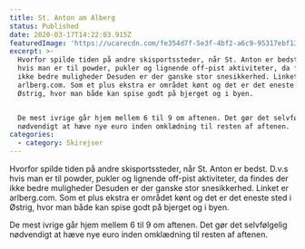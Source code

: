 ```yaml
---
title: St. Anton am Alberg
status: Published
date: 2020-03-17T14:22:03.915Z
featuredImage: 'https://ucarecdn.com/fe354d7f-5e3f-4bf2-a6c9-95317ebf13a9/'
excerpt: >-
  Hvorfor spilde tiden på andre skisportssteder, når St. Anton er bedst. D.v.s
  hvis man er til powder, pukler og lignende off-pist aktiviteter, da findes der
  ikke bedre muligheder Desuden er der ganske stor snesikkerhed. Linket er
  arlberg.com. Som et plus ekstra er området kønt og det er det eneste sted i
  Østrig, hvor man både kan spise godt på bjerget og i byen.


  De mest ivrige går hjem mellem 6 til 9 om aftenen. Det gør det selvfølgelig
  nødvendigt at hæve nye euro inden omklædning til resten af aftenen.
categories:
  - category: Skirejser
---
```

Hvorfor spilde tiden på andre skisportssteder, når St. Anton er bedst. D.v.s hvis man er til powder, pukler og lignende off-pist aktiviteter, da findes der ikke bedre muligheder Desuden er der ganske stor snesikkerhed. Linket er arlberg.com. Som et plus ekstra er området kønt og det er det eneste sted i Østrig, hvor man både kan spise godt på bjerget og i byen.



De mest ivrige går hjem mellem 6 til 9 om aftenen. Det gør det selvfølgelig nødvendigt at hæve nye euro inden omklædning til resten af aftenen.
